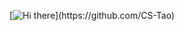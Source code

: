[![Hi there](https://readme-typing-svg.herokuapp.com?color=3080ec&vCenter=true&lines=Hi+there+%F0%9F%91%8B;I'm+Tao.+Thank+you+for+visiting.)](https://github.com/CS-Tao)
